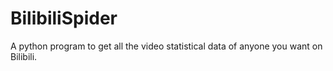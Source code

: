 # BilibiliSpider
A python program to get all the video statistical data of anyone you want on Bilibili.
